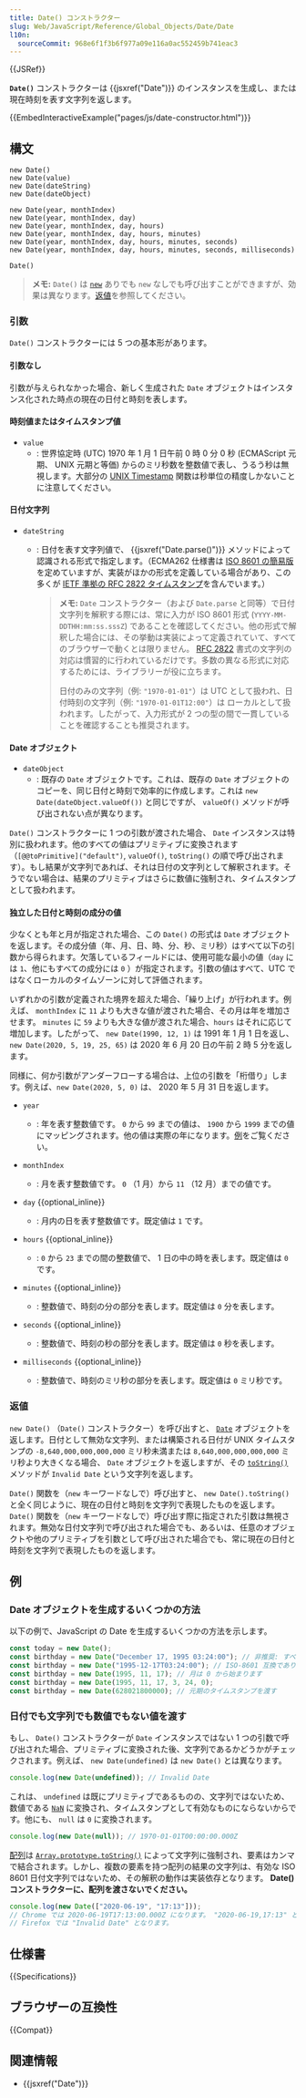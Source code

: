 ```yaml
---
title: Date() コンストラクター
slug: Web/JavaScript/Reference/Global_Objects/Date/Date
l10n:
  sourceCommit: 968e6f1f3b6f977a09e116a0ac552459b741eac3
---
```


{{JSRef}}

**`Date()`** コンストラクターは {{jsxref("Date")}} のインスタンスを生成し、または現在時刻を表す文字列を返します。

{{EmbedInteractiveExample("pages/js/date-constructor.html")}}

## 構文

```js-nolint
new Date()
new Date(value)
new Date(dateString)
new Date(dateObject)

new Date(year, monthIndex)
new Date(year, monthIndex, day)
new Date(year, monthIndex, day, hours)
new Date(year, monthIndex, day, hours, minutes)
new Date(year, monthIndex, day, hours, minutes, seconds)
new Date(year, monthIndex, day, hours, minutes, seconds, milliseconds)

Date()
```

> **メモ:** `Date()` は [`new`](/ja/docs/Web/JavaScript/Reference/Operators/new) ありでも `new` なしでも呼び出すことができますが、効果は異なります。[返値](#返値)を参照してください。

### 引数

`Date()` コンストラクターには 5 つの基本形があります。

#### 引数なし

引数が与えられなかった場合、新しく生成された `Date` オブジェクトはインスタンス化された時点の現在の日付と時刻を表します。

#### 時刻値またはタイムスタンプ値

- `value`
  - : 世界協定時 (UTC) 1970 年 1 月 1 日午前 0 時 0 分 0 秒 (ECMAScript 元期、 UNIX 元期と等価) からのミリ秒数を整数値で表し、うるう秒は無視します。大部分の [UNIX Timestamp](https://pubs.opengroup.org/onlinepubs/9699919799/basedefs/V1_chap04.html#tag_04_16) 関数は秒単位の精度しかないことに注意してください。

#### 日付文字列

- `dateString`

  - : 日付を表す文字列値で、 {{jsxref("Date.parse()")}} メソッドによって認識される形式で指定します。（ECMA262 仕様書は [ISO 8601 の簡易版](https://tc39.es/ecma262/#sec-date-time-string-format)を定めていますが、実装がほかの形式を定義している場合があり、この多くが [IETF 準拠の RFC 2822 タイムスタンプ](https://datatracker.ietf.org/doc/html/rfc2822#page-14)を含んでいます。）

    > **メモ:** `Date` コンストラクター（および `Date.parse` と同等）で日付文字列を解釈する際には、常に入力が ISO 8601 形式 (`YYYY-MM-DDTHH:mm:ss.sssZ`) であることを確認してください。他の形式で解釈した場合には、その挙動は実装によって定義されていて、すべてのブラウザーで動くとは限りません。 [RFC 2822](https://datatracker.ietf.org/doc/html/rfc2822) 書式の文字列の対応は慣習的に行われているだけです。多数の異なる形式に対応するためには、ライブラリーが役に立ちます。
    >
    > 日付のみの文字列（例: `"1970-01-01"`）は UTC として扱われ、日付時刻の文字列（例: `"1970-01-01T12:00"`）は ローカルとして扱われます。したがって、入力形式が 2 つの型の間で一貫していることを確認することも推奨されます。

#### Date オブジェクト

- `dateObject`
  - : 既存の `Date` オブジェクトです。これは、既存の `Date` オブジェクトのコピーを、同じ日付と時刻で効率的に作成します。これは `new Date(dateObject.valueOf())` と同じですが、 `valueOf()` メソッドが呼び出されない点が異なります。

`Date()` コンストラクターに 1 つの引数が渡された場合、 `Date` インスタンスは特別に扱われます。他のすべての値はプリミティブに変換されます（`[@@toPrimitive]("default")`, `valueOf()`, `toString()` の順で呼び出されます）。もし結果が文字列であれば、それは日付の文字列として解釈されます。そうでない場合は、結果のプリミティブはさらに数値に強制され、タイムスタンプとして扱われます。

#### 独立した日付と時刻の成分の値

少なくとも年と月が指定された場合、この `Date()` の形式は `Date` オブジェクトを返します。その成分値（年、月、日、時、分、秒、ミリ秒）はすべて以下の引数から得られます。欠落しているフィールドには、使用可能な最小の値（`day` には `1`、他にもすべての成分には `0` ）が指定されます。引数の値はすべて、UTC ではなくローカルのタイムゾーンに対して評価されます。

いずれかの引数が定義された境界を超えた場合、「繰り上げ」が行われます。例えば、 `monthIndex` に `11` よりも大きな値が渡された場合、その月は年を増加させます。 `minutes` に `59` よりも大きな値が渡された場合、`hours` はそれに応じて増加します。したがって、 `new Date(1990, 12, 1)` は 1991 年 1 月 1 日を返し、 `new Date(2020, 5, 19, 25, 65)` は 2020 年 6 月 20 日の午前 2 時 5 分を返します。

同様に、何か引数がアンダーフローする場合は、上位の引数を「桁借り」します。例えば、`new Date(2020, 5, 0)` は、 2020 年 5 月 31 日を返します。

- `year`

  - : 年を表す整数値です。
    `0` から `99` までの値は、 `1900` から `1999` までの値にマッピングされます。他の値は実際の年になります。[例](/ja/docs/Web/JavaScript/Reference/Global_Objects/Date#2_桁の年の補完)をご覧ください。

- `monthIndex`
  - : 月を表す整数値です。 `0` （1 月）から `11` （12 月）までの値です。
- `day` {{optional_inline}}
  - : 月内の日を表す整数値です。既定値は `1` です。
- `hours` {{optional_inline}}
  - : `0` から `23` までの間の整数値で、 1 日の中の時を表します。既定値は `0` です。
- `minutes` {{optional_inline}}
  - : 整数値で、時刻の分の部分を表します。既定値は `0` 分を表します。
- `seconds` {{optional_inline}}
  - : 整数値で、時刻の秒の部分を表します。既定値は `0` 秒を表します。
- `milliseconds` {{optional_inline}}
  - : 整数値で、時刻のミリ秒の部分を表します。既定値は `0` ミリ秒です。

### 返値

`new Date()` （`Date()` コンストラクター）を呼び出すと、 [`Date`](/ja/docs/Web/JavaScript/Reference/Global_Objects/Date) オブジェクトを返します。日付として無効な文字列、または構築される日付が UNIX タイムスタンプの `-8,640,000,000,000,000` ミリ秒未満または `8,640,000,000,000,000` ミリ秒より大きくなる場合、 `Date` オブジェクトを返しますが、その [`toString()`](/ja/docs/Web/JavaScript/Reference/Global_Objects/Date/toString) メソッドが `Invalid Date` という文字列を返します。

`Date()` 関数を（`new` キーワードなしで）呼び出すと、 `new Date().toString()` と全く同じように、現在の日付と時刻を文字列で表現したものを返します。 `Date()` 関数を（`new` キーワードなしで）呼び出す際に指定された引数は無視されます。無効な日付文字列で呼び出された場合でも、あるいは、任意のオブジェクトや他のプリミティブを引数として呼び出された場合でも、常に現在の日付と時刻を文字列で表現したものを返します。

## 例

### Date オブジェクトを生成するいくつかの方法

以下の例で、JavaScript の Date を生成するいくつかの方法を示します。

```js
const today = new Date();
const birthday = new Date("December 17, 1995 03:24:00"); // 非推奨: すべてのランタイムで動作するとは限りません
const birthday = new Date("1995-12-17T03:24:00"); // ISO-8601 互換であり、動作に信頼性があります
const birthday = new Date(1995, 11, 17); // 月は 0 から始まります
const birthday = new Date(1995, 11, 17, 3, 24, 0);
const birthday = new Date(628021800000); // 元期のタイムスタンプを渡す
```

### 日付でも文字列でも数値でもない値を渡す

もし、 `Date()` コンストラクターが `Date` インスタンスではない 1 つの引数で呼び出された場合、プリミティブに変換された後、文字列であるかどうかがチェックされます。例えば、 `new Date(undefined)` は `new Date()` とは異なります。

```js
console.log(new Date(undefined)); // Invalid Date
```

これは、 `undefined` は既にプリミティブであるものの、文字列ではないため、数値である [`NaN`](/ja/docs/Web/JavaScript/Reference/Global_Objects/NaN) に変換され、タイムスタンプとして有効なものにならないからです。他にも、 `null` は `0` に変換されます。

```js
console.log(new Date(null)); // 1970-01-01T00:00:00.000Z
```

[配列](/ja/docs/Web/JavaScript/Reference/Global_Objects/Array)は [`Array.prototype.toString()`](/ja/docs/Web/JavaScript/Reference/Global_Objects/Array/toString) によって文字列に強制され、要素はカンマで結合されます。しかし、複数の要素を持つ配列の結果の文字列は、有効な ISO 8601 日付文字列ではないため、その解釈の動作は実装依存となります。 **Date() コンストラクターに、配列を渡さないでください。**

```js
console.log(new Date(["2020-06-19", "17:13"]));
// Chrome では 2020-06-19T17:13:00.000Z になります。 "2020-06-19,17:13" と解釈されるからです。
// Firefox では "Invalid Date" となります。
```

## 仕様書

{{Specifications}}

## ブラウザーの互換性

{{Compat}}

## 関連情報

- {{jsxref("Date")}}
